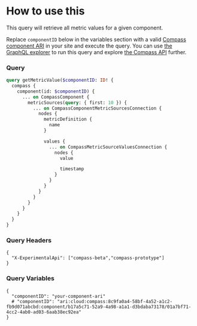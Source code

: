 # How to use this

This query will retrieve all metric values for a given component.

Replace `componentID` below in the variables section with a valid [Compass component ARI](https://developer.atlassian.com/cloud/compass/config-as-code/manage-components-with-config-as-code/#find-a-component-s-id) in your site and execute the query. You can use [the GraphQL explorer](https://developer.atlassian.com/cloud/compass/graphql/explorer/) to run this query and explore [the Compass API](https://developer.atlassian.com/cloud/compass/graphql/) further.

### Query

```graphql
query getMetricValue($componentID: ID! {
  compass {
    component(id: $componentID) {
      ... on CompassComponent {
        metricSources(query: { first: 10 }) {
          ... on CompassComponentMetricSourcesConnection {
            nodes {
              metricDefinition {
                name
              }

              values {
                ... on CompassMetricSourceValuesConnection {
                  nodes {
                    value

                    timestamp
                  }
                }
              }
            }
          }
        }
      }
    }
  }
}
```

### Query Headers

```
{
  "X-ExperimentalApi": ["compass-beta","compass-prototype"]
}
```

### Query Variables

```
{
  "componentID": "your-component-ari"
  # "componentID": "ari:cloud:compass:8c9fa0a4-58bf-4a52-a1c2-fb9d071abcbd:component/b17a5c71-52a9-4a98-a1a1-d3bdaba73178/01a7bf71-4cc2-4ab0-ad03-6aab38ec92ea"
}
```
